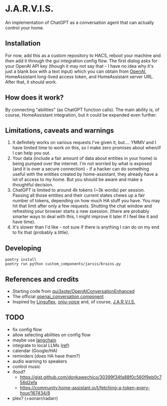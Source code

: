 # J.A.R.V.I.S.
An implementation of ChatGPT as a conversation agent that can actually control your home.

## Installation
For now, add this as a custom repository to HACS, reboot your machine and then add it through the gui integration config flow. The first dialog asks for your OpenAI API key (though it may not say that - I have no idea why it's just a blank box with a text input) which you can obtain from [OpenAI](https://platform.openai.com/account/api-keys), HomeAssistant long-lived access token, and HomeAssistant server URL. After that, it should work.

## How does it work?
By connecting "abilities" (as ChatGPT function calls).
The main ability is, of course, HomeAssistant integration, but it could be expanded even further.

## Limitations, caveats and warnings
1. It definitely works on various requests I've given it, but.... YMMV and I have limited time to work on this, so I make zero promises about when/if I can help you out. 
2. Your data (include a fair amount of data about entities in your home) is being pumped over the internet. I'm not worried by what is exposed (and it is over a secure connection) - if a hacker can do something useful with the entities created by home-assistant, they already have a lot of access to my home. But you should be aware and make a thoughtful decision. 
3. ChatGPT is limited to around 4k tokens (~3k words) per session. Passing all those entities and their current states chews up a fair number of tokens, depending on how much HA stuff you have. You may hit that limit after only a few requests. Shutting the chat window and refreshing your browser starts a new ssession. (there are probably smarter ways to deal with this, I might improve it later if I feel like it and have time).
4. It's slower than I'd like - not sure if there is anything I can do on my end to fix that (probably a little). 

## Developing
```
poetry install
poetry run python custom_components/jarvis/brains.py
```

## References and credits
* Starting code from [qui3xote/OpenAIConversationEnhanced](https://github.com/qui3xote/OpenAIConversationEnhanced)
* The official [openai_conversation component](https://github.com/home-assistant/core/tree/dev/homeassistant/components/openai_conversation)
* Inspired by [Linguflex](https://github.com/KoljaB/Linguflex), [onju-voice](https://github.com/justLV/onju-voice) and, of course, [J.A.R.V.I.S.](https://en.wikipedia.org/wiki/J.A.R.V.I.S.)

## TODO
* fix config flow
* allow selecting abilities on config flow
* maybe use [langchain](https://github.com/langchain-ai/langchain)
* integrate to local LLMs ([ref](https://www.reddit.com/r/homeassistant/comments/17h6zgh/comment/k6olxlu/?utm_source=share&utm_medium=web2x&context=3))
* calendar (Google/HA)
* reminders (does HA have them?)
* audio warning to speakers
* control music
* ifood?
    * https://gist.github.com/donkawechico/30399f34fa88f0c560f9eb0c756d2efa
    * https://community.home-assistant.io/t/fetching-a-token-every-hour/167434/8
* plex? (+sonarr/radarr)
